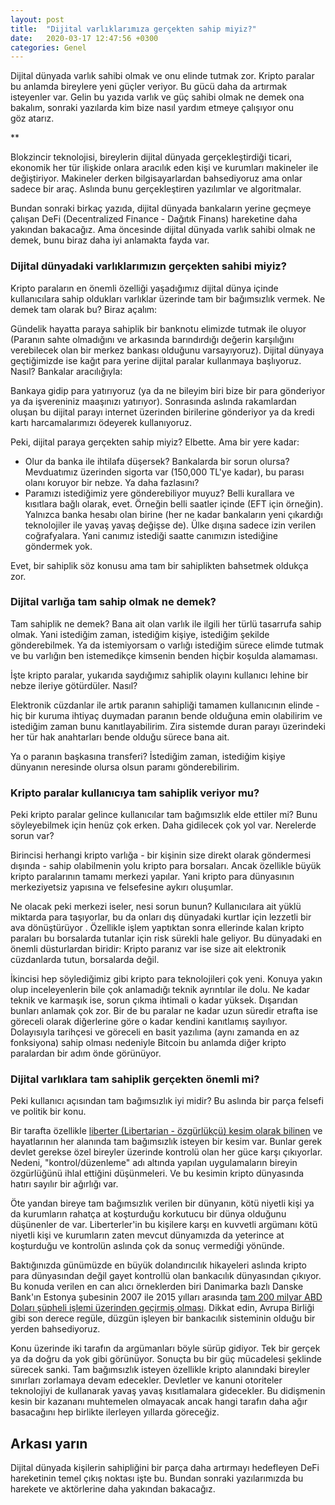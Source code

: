 ```yaml
---
layout: post
title:  "Dijital varlıklarımıza gerçekten sahip miyiz?"
date:   2020-03-17 12:47:56 +0300
categories: Genel
---
```


Dijital dünyada varlık sahibi olmak ve onu elinde tutmak zor. Kripto paralar bu anlamda bireylere yeni güçler veriyor. Bu gücü daha da artırmak isteyenler var. Gelin bu yazıda varlık ve güç sahibi olmak ne demek ona bakalım, sonraki yazılarda kim bize nasıl yardım etmeye çalışıyor onu göz atarız.

**

Blokzincir teknolojisi, bireylerin dijital dünyada gerçekleştirdiği ticari, ekonomik her tür ilişkide onlara aracılık eden kişi ve kurumları makineler ile değiştiriyor. Makineler derken bilgisayarlardan bahsediyoruz ama onlar sadece bir araç. Aslında bunu gerçekleştiren yazılımlar ve algoritmalar. 

Bundan sonraki birkaç yazıda, dijital dünyada bankaların yerine geçmeye çalışan DeFi (Decentralized Finance - Dağıtık Finans) hareketine daha yakından bakacağız. Ama öncesinde dijital dünyada varlık sahibi olmak ne demek, bunu biraz daha iyi anlamakta fayda var. 

### Dijital dünyadaki varlıklarımızın gerçekten sahibi miyiz?

Kripto paraların en önemli özelliği yaşadığımız dijital dünya içinde kullanıcılara sahip oldukları varlıklar üzerinde tam bir bağımsızlık vermek. Ne demek tam olarak bu? Biraz açalım: 

Gündelik hayatta paraya sahiplik bir banknotu elimizde tutmak ile oluyor (Paranın sahte olmadığını ve arkasında barındırdığı değerin karşılığını verebilecek olan bir merkez bankası olduğunu varsayıyoruz). Dijital dünyaya geçtiğimizde ise kağıt para yerine dijital paralar kullanmaya başlıyoruz. Nasıl? Bankalar aracılığıyla:

Bankaya gidip para yatırıyoruz (ya da ne bileyim biri bize bir para gönderiyor ya da işvereniniz maaşınızı yatırıyor). Sonrasında aslında rakamlardan oluşan bu dijital parayı internet üzerinden birilerine gönderiyor ya da kredi kartı harcamalarımızı ödeyerek kullanıyoruz. 

Peki, dijital paraya gerçekten sahip miyiz? Elbette. Ama bir yere kadar: 

- Olur da banka ile ihtilafa düşersek? Bankalarda bir sorun olursa? Mevduatımız üzerinden sigorta var (150,000 TL'ye kadar), bu parası olanı koruyor bir nebze. Ya daha fazlasını? 
- Paramızı istediğimiz yere gönderebiliyor muyuz? Belli kurallara ve kısıtlara bağlı olarak, evet. Örneğin belli saatler içinde (EFT için örneğin). Yalnızca banka hesabı olan birine (her ne kadar bankaların yeni çıkardığı teknolojiler ile yavaş yavaş değişse de). Ülke dışına sadece izin verilen coğrafyalara. Yani canımız istediği saatte canımızın istediğine göndermek yok. 

Evet, bir sahiplik söz konusu ama tam bir sahiplikten bahsetmek oldukça zor. 

### Dijital varlığa tam sahip olmak ne demek?

Tam sahiplik ne demek? Bana ait olan varlık ile ilgili her türlü tasarrufa sahip olmak. Yani istediğim zaman, istediğim kişiye, istediğim şekilde gönderebilmek. Ya da istemiyorsam o varlığı istediğim sürece elimde tutmak ve bu varlığın ben istemedikçe kimsenin benden hiçbir koşulda alamaması. 

İşte kripto paralar, yukarıda saydığımız sahiplik olayını kullanıcı lehine bir nebze ileriye götürdüler. Nasıl? 

Elektronik cüzdanlar ile artık paranın sahipliği tamamen kullanıcının elinde - hiç bir kuruma ihtiyaç duymadan paranın bende olduğuna emin olabilirim ve istediğim zaman bunu kanıtlayabilirim. Zira sistemde duran parayı üzerindeki her tür hak anahtarları bende olduğu sürece bana ait. 

Ya o paranın başkasına transferi? İstediğim zaman, istediğim kişiye dünyanın neresinde olursa olsun paramı gönderebilirim. 

### Kripto paralar kullanıcıya tam sahiplik veriyor mu?

Peki kripto paralar gelince kullanıcılar tam bağımsızlık elde ettiler mi? Bunu söyleyebilmek için henüz çok erken. Daha gidilecek çok yol var. Nerelerde sorun var?

Birincisi herhangi kripto varlığa - bir kişinin size direkt olarak göndermesi dışında -  sahip olabilmenin yolu kripto para borsaları. Ancak özellikle büyük kripto paralarının tamamı merkezi yapılar. Yani kripto para dünyasının merkeziyetsiz yapısına ve felsefesine aykırı oluşumlar. 

Ne olacak peki merkezi iseler, nesi sorun bunun? Kullanıcılara ait yüklü miktarda para taşıyorlar, bu da onları dış dünyadaki kurtlar için lezzetli bir ava dönüştürüyor . Özellikle işlem yaptıktan sonra ellerinde kalan kripto paraları bu borsalarda tutanlar için risk sürekli hale geliyor. Bu dünyadaki en önemli düsturlardan biridir: Kripto paranız var ise size ait elektronik cüzdanlarda tutun, borsalarda değil. 

İkincisi hep söylediğimiz gibi kripto para teknolojileri çok yeni. Konuya yakın olup inceleyenlerin bile çok anlamadığı teknik ayrıntılar ile dolu. Ne kadar teknik ve karmaşık ise, sorun çıkma ihtimali o kadar yüksek. Dışarıdan bunları anlamak çok zor. Bir de bu paralar ne kadar uzun süredir etrafta ise göreceli olarak diğerlerine göre o kadar kendini kanıtlamış sayılıyor. Dolayısıyla tarihçesi ve göreceli en basit yazılıma (aynı zamanda en az fonksiyona) sahip olması nedeniyle Bitcoin bu anlamda diğer kripto paralardan bir adım önde görünüyor. 

### Dijital varlıklara tam sahiplik gerçekten önemli mi?

Peki kullanıcı açısından tam bağımsızlık iyi midir? Bu aslında bir parça felsefi ve politik bir konu. 

Bir tarafta özellikle [liberter (Libertarian - özgürlükçü) kesim olarak bilinen](https://en.wikipedia.org/wiki/Libertarianism) ve hayatlarının her alanında tam bağımsızlık isteyen bir kesim var. Bunlar gerek devlet gerekse özel bireyler üzerinde kontrolü olan her güce karşı çıkıyorlar. Nedeni, "kontrol/düzenleme" adı altında yapılan uygulamaların bireyin özgürlüğünü ihlal ettiğini düşünmeleri. Ve bu kesimin kripto dünyasında hatırı sayılır bir ağırlığı var. 

Öte yandan bireye tam bağımsızlık verilen bir dünyanın, kötü niyetli kişi ya da kurumların rahatça at koşturduğu korkutucu bir dünya olduğunu düşünenler de var. Liberterler'in bu kişilere karşı en kuvvetli argümanı kötü niyetli kişi ve kurumların zaten  mevcut dünyamızda da yeterince at koşturduğu ve kontrolün aslında çok da sonuç vermediği yönünde. 

Baktığınızda günümüzde en büyük dolandırıcılık hikayeleri aslında kripto para dünyasından değil gayet kontrollü olan bankacılık dünyasından çıkıyor. Bu konuda verilen en can alıcı örneklerden biri Danimarka bazlı Danske Bank'ın Estonya şubesinin 2007 ile 2015 yılları arasında [tam 200 milyar ABD Doları şüpheli işlemi üzerinden geçirmiş olması](https://en.wikipedia.org/wiki/Danske_Bank_money_laundering_scandal). Dikkat edin, Avrupa Birliği gibi son derece regüle, düzgün işleyen bir bankacılık sisteminin olduğu bir yerden bahsediyoruz. 

Konu üzerinde iki tarafın da argümanları böyle sürüp gidiyor. Tek bir gerçek ya da doğru da yok gibi görünüyor. Sonuçta bu bir güç mücadelesi şeklinde sürecek sanki. Tam bağımsızlık isteyen özellikle kripto alanındaki bireyler sınırları zorlamaya devam edecekler. Devletler ve kanuni otoriteler teknolojiyi de kullanarak yavaş yavaş kısıtlamalara gidecekler. Bu didişmenin kesin bir kazananı muhtemelen olmayacak ancak hangi tarafın daha ağır basacağını hep birlikte ilerleyen yıllarda göreceğiz. 

## Arkası yarın
Dijital dünyada kişilerin sahipliğini bir parça daha artırmayı hedefleyen DeFi hareketinin temel çıkış noktası işte bu. Bundan sonraki yazılarımızda bu harekete ve aktörlerine daha yakından bakacağız. 

